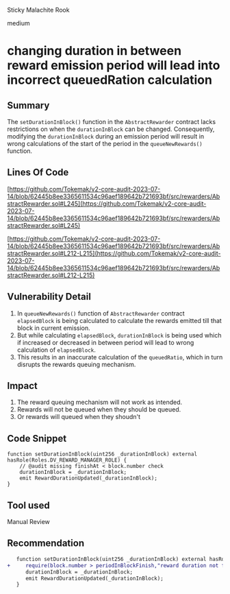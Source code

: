 Sticky Malachite Rook

medium

# changing duration in between reward emission period will lead into incorrect queuedRation calculation
## Summary
The `setDurationInBlock()` function in the `AbstractRewarder` contract lacks restrictions on when the `durationInBlock` can be changed. Consequently, modifying the `durationInBlock` during an emission period will result in wrong calculations of the start of the period in the `queueNewRewards()` function.


## Lines Of Code
[https://github.com/Tokemak/v2-core-audit-2023-07-14/blob/62445b8ee3365611534c96aef189642b721693bf/src/rewarders/AbstractRewarder.sol#L245](https://github.com/Tokemak/v2-core-audit-2023-07-14/blob/62445b8ee3365611534c96aef189642b721693bf/src/rewarders/AbstractRewarder.sol#L245)

[https://github.com/Tokemak/v2-core-audit-2023-07-14/blob/62445b8ee3365611534c96aef189642b721693bf/src/rewarders/AbstractRewarder.sol#L212-L215](https://github.com/Tokemak/v2-core-audit-2023-07-14/blob/62445b8ee3365611534c96aef189642b721693bf/src/rewarders/AbstractRewarder.sol#L212-L215)

## Vulnerability Detail

1. In `queueNewRewards()` function of `AbstractRewarder` contract `elapsedBlock` is being calculated to calculate the rewards emitted till that block in current emission.
2. But while calculating `elapsedBlock`, `durationInBlock` is being used which if increased or decreased in between period will lead to wrong calculation of `elapsedBlock`.
3. This results in an inaccurate calculation of the `queuedRatio`, which in turn disrupts the rewards queuing mechanism.

## Impact
1. The reward queuing mechanism will not work as intended.
2. Rewards will not be queued when they should be queued. 
3. Or rewards will queued when they shoudn't

## Code Snippet
```solidity
function setDurationInBlock(uint256 _durationInBlock) external hasRole(Roles.DV_REWARD_MANAGER_ROLE) {
    // @audit missing finishAt < block.number check
    durationInBlock = _durationInBlock;
    emit RewardDurationUpdated(_durationInBlock);
}
```
   
## Tool used
Manual Review

## Recommendation
```diff
   function setDurationInBlock(uint256 _durationInBlock) external hasRole(Roles.DV_REWARD_MANAGER_ROLE) {
+     require(block.number > periodInBlockFinish,"reward duration not finished");
      durationInBlock = _durationInBlock;
      emit RewardDurationUpdated(_durationInBlock);
   }
```

